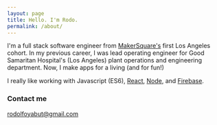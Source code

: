 ```yaml
---
layout: page
title: Hello. I'm Rodo.
permalink: /about/
---
```


I'm a full stack software engineer from [MakerSquare's](http://www.makersquare.com/) first Los Angeles cohort. In my previous career, I was lead operating engineer for Good Samaritan Hospital's (Los Angeles) plant operations and engineering department. Now, I make apps for a living (and for fun!)

I really like working with Javascript (ES6), [React](https://facebook.github.io/react/), [Node](https://nodejs.org/en/), and [Firebase](https://www.firebase.com/).

### Contact me

[rodolfoyabut@gmail.com](mailto:rodolfoyabut@gmail.com)
